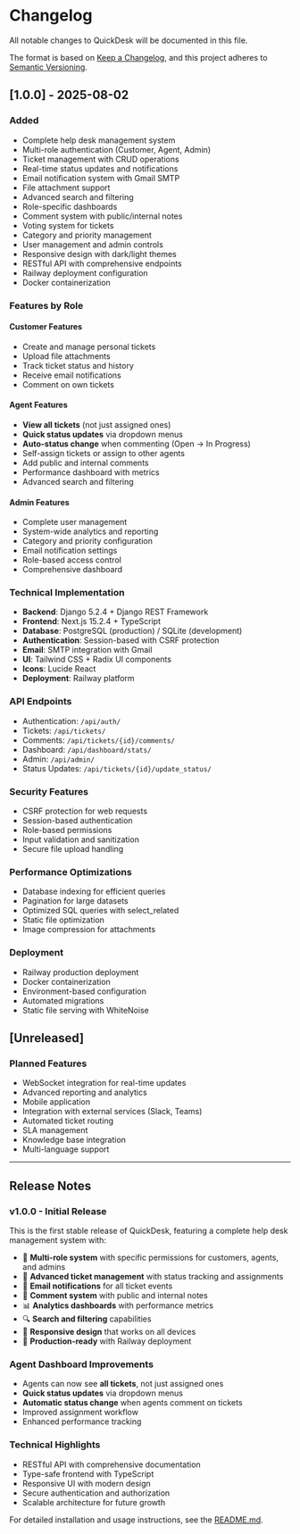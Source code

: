 # Changelog

All notable changes to QuickDesk will be documented in this file.

The format is based on [Keep a Changelog](https://keepachangelog.com/en/1.0.0/),
and this project adheres to [Semantic Versioning](https://semver.org/spec/v2.0.0.html).

## [1.0.0] - 2025-08-02

### Added
- Complete help desk management system
- Multi-role authentication (Customer, Agent, Admin)
- Ticket management with CRUD operations
- Real-time status updates and notifications
- Email notification system with Gmail SMTP
- File attachment support
- Advanced search and filtering
- Role-specific dashboards
- Comment system with public/internal notes
- Voting system for tickets
- Category and priority management
- User management and admin controls
- Responsive design with dark/light themes
- RESTful API with comprehensive endpoints
- Railway deployment configuration
- Docker containerization

### Features by Role

#### Customer Features
- Create and manage personal tickets
- Upload file attachments
- Track ticket status and history
- Receive email notifications
- Comment on own tickets

#### Agent Features
- **View all tickets** (not just assigned ones)
- **Quick status updates** via dropdown menus
- **Auto-status change** when commenting (Open → In Progress)
- Self-assign tickets or assign to other agents
- Add public and internal comments
- Performance dashboard with metrics
- Advanced search and filtering

#### Admin Features
- Complete user management
- System-wide analytics and reporting
- Category and priority configuration
- Email notification settings
- Role-based access control
- Comprehensive dashboard

### Technical Implementation
- **Backend**: Django 5.2.4 + Django REST Framework
- **Frontend**: Next.js 15.2.4 + TypeScript
- **Database**: PostgreSQL (production) / SQLite (development)
- **Authentication**: Session-based with CSRF protection
- **Email**: SMTP integration with Gmail
- **UI**: Tailwind CSS + Radix UI components
- **Icons**: Lucide React
- **Deployment**: Railway platform

### API Endpoints
- Authentication: `/api/auth/`
- Tickets: `/api/tickets/`
- Comments: `/api/tickets/{id}/comments/`
- Dashboard: `/api/dashboard/stats/`
- Admin: `/api/admin/`
- Status Updates: `/api/tickets/{id}/update_status/`

### Security Features
- CSRF protection for web requests
- Session-based authentication
- Role-based permissions
- Input validation and sanitization
- Secure file upload handling

### Performance Optimizations
- Database indexing for efficient queries
- Pagination for large datasets
- Optimized SQL queries with select_related
- Static file optimization
- Image compression for attachments

### Deployment
- Railway production deployment
- Docker containerization
- Environment-based configuration
- Automated migrations
- Static file serving with WhiteNoise

## [Unreleased]

### Planned Features
- WebSocket integration for real-time updates
- Advanced reporting and analytics
- Mobile application
- Integration with external services (Slack, Teams)
- Automated ticket routing
- SLA management
- Knowledge base integration
- Multi-language support

---

## Release Notes

### v1.0.0 - Initial Release

This is the first stable release of QuickDesk, featuring a complete help desk management system with:

- 🎯 **Multi-role system** with specific permissions for customers, agents, and admins
- 🎫 **Advanced ticket management** with status tracking and assignments
- 📧 **Email notifications** for all ticket events
- 💬 **Comment system** with public and internal notes
- 📊 **Analytics dashboards** with performance metrics
- 🔍 **Search and filtering** capabilities
- 📱 **Responsive design** that works on all devices
- 🚀 **Production-ready** with Railway deployment

### Agent Dashboard Improvements
- Agents can now see **all tickets**, not just assigned ones
- **Quick status updates** via dropdown menus
- **Automatic status change** when agents comment on tickets
- Improved assignment workflow
- Enhanced performance tracking

### Technical Highlights
- RESTful API with comprehensive documentation
- Type-safe frontend with TypeScript
- Responsive UI with modern design
- Secure authentication and authorization
- Scalable architecture for future growth

For detailed installation and usage instructions, see the [README.md](README.md).
